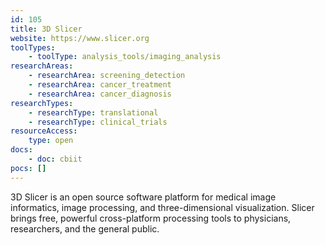 ```yaml
---
id: 105
title: 3D Slicer
website: https://www.slicer.org
toolTypes:
    - toolType: analysis_tools/imaging_analysis
researchAreas:
    - researchArea: screening_detection
    - researchArea: cancer_treatment
    - researchArea: cancer_diagnosis
researchTypes:
    - researchType: translational
    - researchType: clinical_trials
resourceAccess:
    type: open
docs:
    - doc: cbiit
pocs: []        
---
```

3D Slicer is an open source software platform for medical image informatics, image processing, and three-dimensional visualization. Slicer brings free, powerful cross-platform processing tools to physicians, researchers, and the general public.
